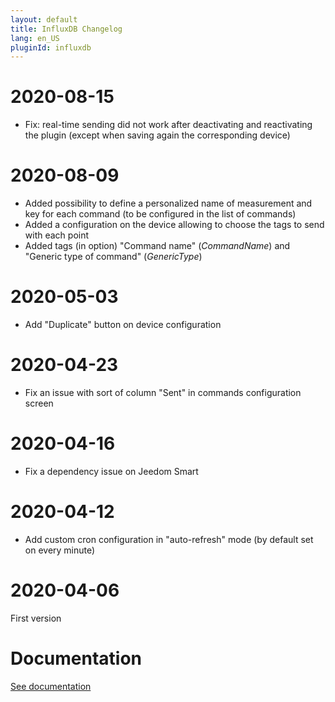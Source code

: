 ```yaml
---
layout: default
title: InfluxDB Changelog
lang: en_US
pluginId: influxdb
---
```


# 2020-08-15

- Fix: real-time sending did not work after deactivating and reactivating the plugin (except when saving again the corresponding device)

# 2020-08-09

- Added possibility to define a personalized name of measurement and key for each command (to be configured in the list of commands)
- Added a configuration on the device allowing to choose the tags to send with each point
- Added tags (in option) "Command name" (*CommandName*) and "Generic type of command" (*GenericType*)

# 2020-05-03

- Add "Duplicate" button on device configuration

# 2020-04-23

- Fix an issue with sort of column "Sent" in commands configuration screen

# 2020-04-16

- Fix a dependency issue on Jeedom Smart

# 2020-04-12

- Add custom cron configuration in "auto-refresh" mode (by default set on every minute)

# 2020-04-06

First version

# Documentation

[See documentation]({{site.baseurl}}/{{page.pluginId}}/{{page.lang}})
